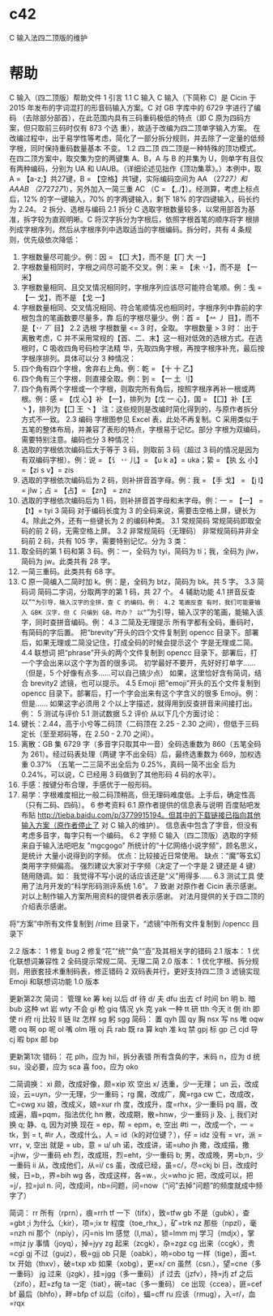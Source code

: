 # c42
C 输入法四二顶版的维护

# 帮助

C 输入（四二顶版）帮助文件
1 引言
1.1 C 输入
C 输入（下简称 C）是 Cicin 于 2015 年发布的字词混打的形音码输入方案。C 对 GB 字库中的 6729 字进行了编码
（去除部分部首），在此范围内具有三码重码极低的特点（即 C 原为四码方案，但只取前三码时仅有 873 个选
重），故适于改编为四二顶单字输入方案。
在改编过程中，出于易学性等考虑，简化了一部分拆分规则，并去除了一定量的低频字根，同时保持重码数量基本
不变。
1.2 四二顶
四二顶是一种特殊的顶功模式。在四二顶方案中，取交集为空的两键集 A、B，A 与 B 的并集为 U，则单字有且仅
有两种编码，分别为 UA 和 UAUB。（详细论述见拙作《顶功集萃》。）本例中，取 A = 【a-z;】共27键，B =
【空格】共1键，实际编码空间为 AA （27*27）和 AAAB （27*27*27*1），另外加入一简三重 AC （C =
【,./】）。经测算，考虑上标点后，12% 的字一键输入，70% 的字两键输入，剩下 18% 的字四键输入，码长约为
2.24。
2 拆分、选根与编码
2.1 拆分
C 选取字根数量较多，以常用部首为基准，拆字较为直观明晰。C 将汉字拆分为字根后，依照字根首笔的顺序将字
根排列成字根序列，然后从字根序列中选取适当的字根编码。拆分时，共有 4 条规则，优先级依次降低：
1. 字根数量尽可能少。例：因 = 【囗 大】，而不是【冂 大 一】
2. 字根数量相同时，字根之间尽可能不交叉。例：来 = 【未 丷】，而不是 【一 米】
3. 字根数量相同、且交叉情况相同时，字根序列应该尽可能符合笔顺。例：戋 = 【一 戈】，而不是 【戈 一】
4. 字根数量相同、交叉情况相同、符合笔顺情况也相同时，字根序列中靠前的字根包含的笔画数要尽量多，靠
后的字根尽量少。例：首 = 【䒑 丿 目】，而不是【丷 丆 目】
2.2 选根
字根数量 <= 3 时，全取。
字根数量 > 3 时：
出于离散考虑，C 并不采用常规的【首、二、末】这一相对低效的选根方式。在选根时，C 吸收四角号码检字法精
华，先取四角字根，再按字根序补充，最后按字根序排列。具体可以分 3 种情况：
1. 四个角有四个字根，舍弃右上角。例：乾 = 【十 十 乙】
2. 四个角有三个字根，则直接全取。例：到 = 【一 土 刂】
3. 四个角有两个字根或一个字根，则取完所有角后，按照字根序再补一根或两根。例：感 = 【戊 心】补
【一】，排列为【戊 一 心】，国 = 【囗】补【王 丶】，排列为【囗 王 丶】
注：这些规则是改编时简化得到的，与原作者拆分方式不一致。
2.3 编码
字根图参见 Excel 表，此处不再复制。C 采用类似于五笔的整体布局，并兼容了表形的特点，字根易于记忆。部分
字根为双编码，需要特别注意。编码也分 3 种情况：
1. 选取的字根依次编码后大于等于 3 码，则取前 3 码（超过 3 码的情况是因为有双编码字根）。例：说 = 【讠
丷 儿】= 【u k a】= uka；絷 = 【执 幺 小】=【zi s v】= zis
2. 选取的字根依次编码后为 2 码，则补拼音首字母。例：我 = 【手 戈】 = 【j l】= jlw；占 = 【占】= 【zn】 =
znz
3. 选取的字根依次编码后为 1 码，则补拼音首字母和末字母。例：一 = 【一】 = 【t】= tyi
3 简码
对于编码长度为 3 的全码来说，需要击空格上屏，键长为 4。除此之外，还有一些键长为 2 的编码种类。
3.1 常规简码
常规简码即取全码的前 2 码，无需空格上屏。
3.2 非常规简码（无理码）
非常规简码并非全码前 2 码，共有 105 字，需要特别记忆。分为 3 类：
1. 取全码的第 1 码和第 3 码。例：一，全码为 tyi，简码为 ti；我，全码为 jlw，简码为 jw。此类共有 28 字。
2. 一简三重码。此类共有 68 字。
3. C 原一简编入二简时加 k。例：是，全码为 btz，简码为 bk。共 5 字。
3.3 简码词
简码二字词，分取两字的第 1 码，共 27 个。
4 辅助功能
4.1 拼音反查
以“`”为引导，输入汉字的全拼，查 C 的编码。例：
4.2 笔画反查
有时，我们可能要输入 GBK 汉字，但 C 只编到 GB，咋办？
以“`”为引导，输入汉字的笔画，能输入该字，同时查拼音编码。例：
4.3 二简及无理提示
所有字都有全码，重码时，有简码的字后置。
把“brevity”开头的四个文件复制到 opencc 目录下。部署后，如果无理或二简没记住，打成全码的时候会提示这个
字是无理或二简。
4.4 联想词
把“phrase”开头的两个文件复制到 opencc 目录下。部署后，打一个字会出来以这个字为首的很多词。
初学最好不要开，先好好打单字……
（但是，5 个好像有点多……可以自己搞少点）
如果，这里恰好含有简词，结合 brevity2 滤镜，也可以提示。
4.5 Emoji
把“emoji”开头的五个文件复制到 opencc 目录下。部署后，打一个字会出来有这个字含义的很多 Emoji。例：
但是……
如果这字必须用 2 个以上字描述，就得用到反查拼音来间接打出。例：
5 测试与评价
5.1 测试数据
5.2 评价
从以下几个方面讨论：
1. 键长：2.44，高于小兮等二码顶（二码顶在 2.25 - 2.30 之间），但低于三码定长（至至郑码等，在 2.50 -
2.70 之间）。
2. 离散：GB 集 6729 字（多音字只取其中一音）全码选重数为 860（五笔全码为 261）。经过码表处理（两键
字不出全码）后，最终选重数为 669，加权选重 0.37% （五笔一二三简不出全后为 0.25%，真码一简不出全
后为 0.24%，可以说，C 已经用 3 码做到了其他形码 4 码的水平）。
3. 手感：按键分布合理，手感优于一般形码。
4. 易学：字根难度相比一般二码顶稍高，但无理码难度低。上手后，确定性高（只有二码、四码）。
6 参考资料
6.1 原作者提供的信息表与说明
百度贴吧发布贴 http://tieba.baidu.com/p/3779915194。但其中的下载链接已指向其他输入方案（原作者停止了
对 C 输入的维护）。
信息表中包含了字音，但没有考虑多音字，每字只有一个编码。
6.2 字频
C 输入（四二顶版）选取的字频来自于输入法吧吧友 "mgcgogo" 所统计的“十亿网络小说字频”，顾名思义，是统计
大量小说得到的字频。
优点：比较接近日常使用。
缺点：“魔”等玄幻类用字字频偏高。
强烈建议大家对于字频（决定了一个字是 2 键还是 4 键）随用随调。如：
我觉得不写小说的话应该还是“义”用得多……
6.3 测试工具
使用了法月开发的“科学形码测评系统 1.6”。
7 致谢
对原作者 Cicin 表示感谢。
对以上制作输入方案所用资料的提供者表示感谢。
对法月提供的关于四二顶的介绍表示感谢。

将“方案”中所有文件复制到 /rime 目录下，“滤镜”中所有文件复制到 /opencc 目录下

2.2 版本：
  1 修复 bug
  2 修复“花”“统”“奂”“壴”及其相关字的错码
2.1 版本：
  1 优化联想词兼容性
  2 全码提示常规二简、无理二简
2.0 版本：
  1 优化字根、拆分规则，用嵌套技术重制码表，修正错码
  2 双码表并行，更好支持四二顶
  3 滤镜实现 Emoji 和联想词功能
1.0 版本

更新第2次
简词：
管理 ke 筹 kej
以后 df 待 d/ 夫 dfu
出去 cf
时间 bn 明 b. 暗 bub
这种 wt 岩 wty
不会 gi 枪 giq
情况 yk 克 yak
一种 tt 研 tth
今天 it 倒 ith
即使 ri 府 rij
比较 ll 链 llz
怎样 sg 躬 sgg
简码：
置 qyh 固 qy
胸 nsx 写 ns
唯 oqw 嗯 oq
啊 op 呢 ol 嘴 olm 哦 oj
兵 rab 既 ra
算 kqh 准 kq
禁 gpj 标 gp
己 cjd 导 cj
暇 bpx 邮 bp

更新第1次
错码：
花 plh，应为 hil，拆分表错
所有含奂的字，末码 n，应为 d
统 su，没必要，应为 sca
喜 foo，应为 oko

二简调换：
xi 颇，改成好像，颇=xip
欢 空出 x/ 选重，少一无理；
un 云，改成设，云=uyn，少一无理，少一重码；
rg 魔，改成广，魔=rga
cw 亡，改成改，亡=cwg
xu 娘，改成义，娘=xur
rh 度，改成升，度=rhx，少一重码
pq 眉，改成遍，眉=pqm，指法优化
hn 散，改成期，散=hnw，少一重码
ji 及、j, 我们对换
q; 静、q, 因为对换
现在 = ep，帮 = epm，e, 空出
#ti 一，改成一个，一 = tk，到 = t,
#ir 人，改成什么，人 = id（k的对位键？），仔 = idz
没有 = vr，派 = vrr，v, 空出
就是 = ub，意 = u/
uh 诺，改成讲，诺=uho
jh 撒，改成描，撒=jhw，少一重码
eh 烈，改成班，烈=eht，少一重码
b; 男，改成晚，男=b;n，少一重码
ii 从，改成他们，从=i/
cs 虽，改成已经，虽=c/，尽=ckj
bi 日，改成时候，日=b,，界=bih
wg 各，改成这样，各=w.，火=who
jc 把，改成可以，把=j/，拉=jul
n. 问，改成间，nb=问题，问=now（“问”去掉“问题”的频度就成中频字了）

简词：
rr 所有（rprn），痕=rrh
tf 一下（tifx），致=tfw
gb 不是（gubk），查=gbt
;i 为什么（;kir），项=;ix
tr 程度（toe_rhx_），矿=trk
nz 那些（npzl），毫=nzh
ni 那个（npiy），闪=nis
lm 感觉（l,ma），锁=lmm
mj 学习（mdjx），掌=mjz
jy 事情（joyq），掉=jyy
zg 起来（zcgk），杂=zgz
cg 出来（ccgk），贵=cgi
gj 不过（gujz），极=gjj
ob 只是（oabk），响=obo
tg 一样（tige），面=t.
tx 开始（thxv），破=txp
xb 如果（xobg），更=x/
cn 虽然（csn.），望=cne（多一重码）
jg 过来（jzgk），挂=jgg（多一重码）
jf 过去（jzfv），持=jfj
zf 之后（zifo），赶=zfg
ta 一定（tiat），碗=tac（多一重码）
ce 出现（ccea），匪=cef
bf 最后（bhfo），畔=bfp
cf 以后（cifo），蝠=cff
ru 应该（rmug），入=r/，血=rqx